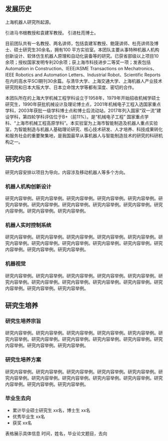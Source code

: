 ## 发展历史

上海机器人研究所起源。

引进马书根教授和袁建军教授。
引进杜亮博士。

目前团队共有一名教授、两名讲师，包括袁建军教授、鲍晟讲师、杜亮讲师及博士、硕士研究生30余名，拥有100 平方实验室。本团队主要从事特种机器人机构创新设计、软体仿生机器人原理和自动化装备等的研究。已获省部级以上项目10余项；授权国家发明专利20余项；获上海市科技进步二等奖一项；发表包括Automation in Construction、IEEE/ASME Transactions on Mechatronics、IEEE Robotics and Automation Letters、Industrial Robot、Scientific Reports在内的高水平SCI期刊30余篇。与清华大学、上海交通大学、上海机器人产业技术研究院和日本大阪大学、日本立命馆大学等都有深度、密切的合作。

本团队所在的上海大学机械工程学科设立于1958年，1979年开始招收机械学硕士研究生，1990年获批机械设计及理论博士点，2001年机械电子工程入选国家重点学科，2003年获批一级学科博士点和博士后流动站，2017年列入国家“双一流”建设学科，第四轮学科评估位于B+（前11%）。是“机械电子工程” 国家重点学科、“上海市机械工程高原学科”。本实验室为上海市智能制造及机器人重点实验室，为智能制造与机器人基础理论研究、核心技术研发、人才培养、科技成果转化和服务社会的重要聚集地，是我国最早从事机器人与智能制造技术的研究的科研机构之一。


## 研究内容

研究内容安排以项目为导向，内容涉及移动机器人等多个方向。

### 机器人机构创新设计

研究内容举例。研究内容举例。研究内容举例。研究内容举例。研究内容举例。研究内容举例。研究内容举例。研究内容举例。研究内容举例。研究内容举例。研究内容举例。研究内容举例。研究内容举例。

### 机器人实时控制系统

研究内容举例。研究内容举例。研究内容举例。研究内容举例。研究内容举例。研究内容举例。研究内容举例。研究内容举例。研究内容举例。研究内容举例。研究内容举例。研究内容举例。研究内容举例。

### 机器视觉

研究内容举例。研究内容举例。研究内容举例。研究内容举例。研究内容举例。研究内容举例。研究内容举例。研究内容举例。研究内容举例。研究内容举例。研究内容举例。研究内容举例。研究内容举例。


## 研究生培养

### 研究生培养宗旨

研究内容举例。研究内容举例。研究内容举例。研究内容举例。研究内容举例。研究内容举例。研究内容举例。研究内容举例。研究内容举例。研究内容举例。研究内容举例。研究内容举例。研究内容举例。

### 研究生培养方案

研究内容举例。研究内容举例。研究内容举例。研究内容举例。研究内容举例。研究内容举例。研究内容举例。研究内容举例。研究内容举例。研究内容举例。研究内容举例。研究内容举例。研究内容举例。


### 毕业生去向

- 累计毕业硕士研究生 xx名，博士生 xx名
- 优秀毕业生 xx名
- 获奖 xx名

表格展示具体信息
时间，姓名，毕业论文题目，去向
